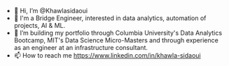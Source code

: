 - 👋 Hi, I’m @Khawlasidaoui
- 👀 I'm a Bridge Engineer, interested in data analytics, automation of projects, AI & ML.
- 🌱 I’m building my portfolio through Columbia University's Data Analytics Bootcamp, MIT's Data Science Micro-Masters and through experience as an engineer at an infrastructure consultant. 
- 📫 How to reach me https://www.linkedin.com/in/khawla-sidaoui

<!---
Khawlasidaoui/Khawlasidaoui is a ✨ special ✨ repository because its `README.md` (this file) appears on your GitHub profile.
You can click the Preview link to take a look at your changes.
--->
